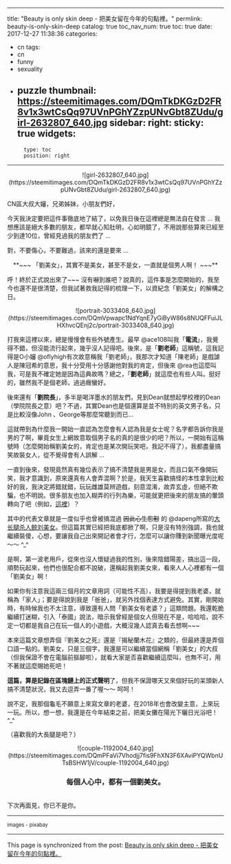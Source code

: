 
---
title: "Beauty is only skin deep - 把美女留在今年的句點裡。"
permlink: beauty-is-only-skin-deep
catalog: true
toc_nav_num: true
toc: true
date: 2017-12-27 11:38:36
categories:
- cn
tags:
- cn
- funny
- sexuality
- puzzle
thumbnail: https://steemitimages.com/DQmTkDKGzD2FR8v1x3wtCsQq97UVnPGhYZzpUNvGbt8ZUdu/girl-2632807_640.jpg
sidebar:
    right:
        sticky: true
widgets:
    -
        type: toc
        position: right
---


<center>![girl-2632807_640.jpg](https://steemitimages.com/DQmTkDKGzD2FR8v1x3wtCsQq97UVnPGhYZzpUNvGbt8ZUdu/girl-2632807_640.jpg)</center>

CN區大叔大嬸，兄弟姊妹，小朋友們好，

今天我決定要把這件事徹底地了結了，以免我日後在這裡總是無法自在發言 ... 我想應該是絕大多數的朋友，都早就心知肚明，心如明鏡了，不用說那些算來已經至少到達10位，曾經見過我的朋友們了 ...

對，不要傷心，不要難過，該來的還是要來 ...

<center>**~~~ 「劉美女」，其實不是美女，甚至不是女，一直就是個男人啊！ ~~~**</center>

呼！終於正式說出來了~~~ 沒有嚇到誰吧？說真的，這件事是怎麼開始的，我至今也還不是很清楚，但我試著救我記得的梳理一下，以資紀念「劉美女」的解構之日。

<center>![portrait-3033408_640.jpg](https://steemitimages.com/DQmVpwapc1NdYqnE7yGiByW86s8NUQFFuiJLHXhvcQEnj2c/portrait-3033408_640.jpg)</center>

打我來這裡以來，總是慢慢會有些外號產生。最早 @ace108叫我「**電流**」，我覺得不錯，但沒能流行起來，幾乎沒人記得吧。後來，是「**劉老師**」這稱號，這我記得是O小嬸 @oflyhigh有次故意稱我「劉老師」，我那次才知道「陳老師」是戲謔人是陳冠希的意思，我十分受用十分感謝他對我的肯定，但後來 @rea也這麼叫我，可是我不確定她是因為這典故嗎？總之，「**劉老師**」就這麼也有些人叫。挺好的，雖然我不是個老師，過過癮蠻好。

後來還有「**劉院長**」，多半是喝洋墨水的朋友們，見到Dean就想起學校裡的Dean（學院院長之意）吧？不過，其實Dean也是個還算是並不特別的英文男子名，只是比較沒像John 、George等那麼常聽到而已... 

這就帶到為什麼我一開始一直認為怎麼會有人認為我是女士呢？名字都告訴你我是男的了啊，畢竟女生上網故意取個男子名的真的是很少的吧？所以，一開始有這稱號時（怎麼開始稱劉美女的，肯定也是某次開玩笑吧，我記不得了），我都盡量搞笑故裝女人，從不覺得會有人誤解 ...

一直到後來，發現竟然真有幾位表示了搞不清楚我是男是女，而且口氣不像開玩笑，我才意識到，原來還真有人會弄混啊？於是，我天生喜歡搞怪的本性拿到比較好的我，我決定將錯就錯，玩玩雌雄莫辨遊戲，刻意混淆，故弄玄虛，但絕不欺騙，也不明說。很多朋友也加入糊弄的行列為樂，可能就更把後來的朋友搞的暈頭轉向了吧（例如，[這裡](https://steemit.com/cn/@bring/re-winniex-re-bring-re-deanliu-re-bring-re-deanliu-steem-20171121t074718663z)）？

其中的代表文章就是一度似乎也曾被搞混過 <del>因此心生怨懟</del> 的 @dapeng所寫的[大长腿杀人鲸刘美女](https://steemit.com/cn/@dapeng/deanliu-or-all-bout-deanliu)。但這篇其實已經把我底都掀了啊，只是沒有特別強調，我也就繼續裝傻，心想，要讓我自己出來開記者會才行，怎麼可以讓你賺到新聞曝光度呢～～ ^_^

是啊，第一波老用戶，從來也沒人懷疑過我的性別，後來陰錯陽差，搞出這一段，順勢玩起來，他們也很配合都不說破，還稱起我劉美女來，看來人人心裡都有一個「劉美女」啊！

如果你有注意我這兩三個月的文章用詞（可能性不高），我要是得提到我老婆，就稱為「家人」；要是得說到我是「爸爸」，就另外找個表達方式避免。其實，剛開始時，有時候我也不太注意，導致還有人問「劉美女有老婆？」這類問題。我還乾脆繼續打迷糊，引入「泰國」說法，暗示我曾經是個女人但現在不是，哈哈哈，說不定一切都是我自己在玩一個人的小遊戲，大概沒幾人認真去看去想啊~~~ 

本來這篇文章想弄個『劉美女之死』還是『揭秘蘭木花』之類的，但最終還是弄個口語一點的。劉美女，只是三個字，我還是可以繼續當個網稱「劉美女」的大叔（但我保證不會在電腦前摳腳啦），就看大家是否喜歡繼續這麼叫，也無不可，用不著就這麼賜她死吧！

**這篇，算是記錄在區塊鏈上的正式聲明**了，但我不保證哪天又來個好玩的呆頭新人搞不清楚狀況，我又去逗弄一番了喔～～ 呵呵！

說不定，我那個龜毛不願意上來寫文章的老婆，在2018年也會改變主意，上來玩一玩。所以，想一想，我還是在今年結束之前，把美女攤在陽光下曬日光浴吧！^_^ 

（喜歡我的大長腿是吧？）

<center>![couple-1192004_640.jpg](https://steemitimages.com/DQmPFaVi7Vhodjj7fis9FhXN3F6XAviPYQWbnUTsBSHW1jV/couple-1192004_640.jpg)</center>


### <center>每個人心中，都有一個劉美女。

<br>下次再面見，你已不是你。</center>

****
<sub>images - pixabay</sub>

- - -

This page is synchronized from the post: [Beauty is only skin deep - 把美女留在今年的句點裡。](https://steemit.com/@deanliu/beauty-is-only-skin-deep)
